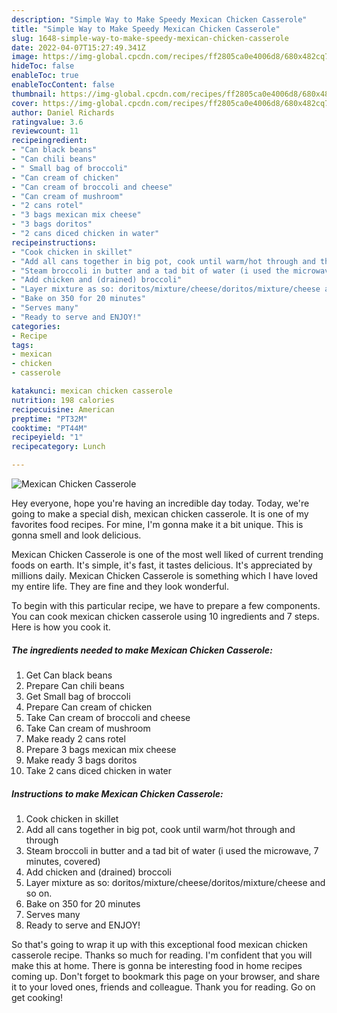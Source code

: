```yaml
---
description: "Simple Way to Make Speedy Mexican Chicken Casserole"
title: "Simple Way to Make Speedy Mexican Chicken Casserole"
slug: 1648-simple-way-to-make-speedy-mexican-chicken-casserole
date: 2022-04-07T15:27:49.341Z
image: https://img-global.cpcdn.com/recipes/ff2805ca0e4006d8/680x482cq70/mexican-chicken-casserole-recipe-main-photo.jpg
hideToc: false
enableToc: true
enableTocContent: false
thumbnail: https://img-global.cpcdn.com/recipes/ff2805ca0e4006d8/680x482cq70/mexican-chicken-casserole-recipe-main-photo.jpg
cover: https://img-global.cpcdn.com/recipes/ff2805ca0e4006d8/680x482cq70/mexican-chicken-casserole-recipe-main-photo.jpg
author: Daniel Richards
ratingvalue: 3.6
reviewcount: 11
recipeingredient:
- "Can black beans"
- "Can chili beans"
- " Small bag of broccoli"
- "Can cream of chicken"
- "Can cream of broccoli and cheese"
- "Can cream of mushroom"
- "2 cans rotel"
- "3 bags mexican mix cheese"
- "3 bags doritos"
- "2 cans diced chicken in water"
recipeinstructions:
- "Cook chicken in skillet"
- "Add all cans together in big pot, cook until warm/hot through and through"
- "Steam broccoli in butter and a tad bit of water (i used the microwave, 7 minutes, covered)"
- "Add chicken and (drained) broccoli"
- "Layer mixture as so: doritos/mixture/cheese/doritos/mixture/cheese and so on."
- "Bake on 350 for 20 minutes"
- "Serves many"
- "Ready to serve and ENJOY!"
categories:
- Recipe
tags:
- mexican
- chicken
- casserole

katakunci: mexican chicken casserole 
nutrition: 198 calories
recipecuisine: American
preptime: "PT32M"
cooktime: "PT44M"
recipeyield: "1"
recipecategory: Lunch

---
```



![Mexican Chicken Casserole](https://img-global.cpcdn.com/recipes/ff2805ca0e4006d8/680x482cq70/mexican-chicken-casserole-recipe-main-photo.jpg)

Hey everyone, hope you're having an incredible day today. Today, we're going to make a special dish, mexican chicken casserole. It is one of my favorites food recipes. For mine, I'm gonna make it a bit unique. This is gonna smell and look delicious.

Mexican Chicken Casserole is one of the most well liked of current trending foods on earth. It's simple, it's fast, it tastes delicious. It's appreciated by millions daily. Mexican Chicken Casserole is something which I have loved my entire life. They are fine and they look wonderful.




To begin with this particular recipe, we have to prepare a few components. You can cook mexican chicken casserole using 10 ingredients and 7 steps. Here is how you cook it.

<!--inarticleads1-->

##### The ingredients needed to make Mexican Chicken Casserole:

1. Get Can black beans
1. Prepare Can chili beans
1. Get  Small bag of broccoli
1. Prepare Can cream of chicken
1. Take Can cream of broccoli and cheese
1. Take Can cream of mushroom
1. Make ready 2 cans rotel
1. Prepare 3 bags mexican mix cheese
1. Make ready 3 bags doritos
1. Take 2 cans diced chicken in water




<!--inarticleads2-->

##### Instructions to make Mexican Chicken Casserole:

1. Cook chicken in skillet
1. Add all cans together in big pot, cook until warm/hot through and through
1. Steam broccoli in butter and a tad bit of water (i used the microwave, 7 minutes, covered)
1. Add chicken and (drained) broccoli
1. Layer mixture as so: doritos/mixture/cheese/doritos/mixture/cheese and so on.
1. Bake on 350 for 20 minutes
1. Serves many
1. Ready to serve and ENJOY!



So that's going to wrap it up with this exceptional food mexican chicken casserole recipe. Thanks so much for reading. I'm confident that you will make this at home. There is gonna be interesting food in home recipes coming up. Don't forget to bookmark this page on your browser, and share it to your loved ones, friends and colleague. Thank you for reading. Go on get cooking!
